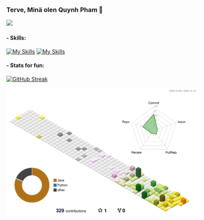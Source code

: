 
### Terve, Minä olen Quynh Pham 👋 

![](https://komarev.com/ghpvc/?username=ttqp2812fi&color=blue&label=PROFILE+VIEWS)

#### - Skills: 

[![My Skills](https://skills.thijs.gg/icons?i=java,python&theme=light)](https://skills.thijs.gg) 
[![My Skills](https://skills.thijs.gg/icons?i=mysql,postgres&theme=light)](https://skills.thijs.gg)

#### - Stats for fun:

[![GitHub Streak](https://streak-stats.demolab.com/?user=ttqp2812fi&theme=merko&date_format=j/n/Y)](https://git.io/streak-stats)

![](./profile-3d-contrib/profile-season.svg)
